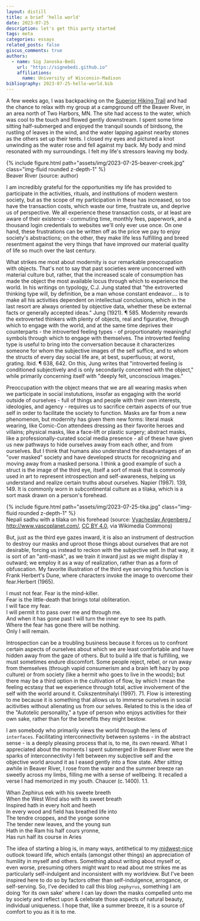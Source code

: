 ```yaml
---
layout: distill
title: a brief 'hello world'
date: 2023-07-25
description: let's get this party started
tags: meta
categories: essays
related_posts: false
giscus_comments: true
authors:
  - name: Sig Janoska-Bedi
    url: "https://signebedi.github.io"
    affiliations:
      name: University of Wisconsin-Madison
bibliography: 2023-07-25-hello-world.bib
---
```

A few weeks ago, I was backpacking on the [Superior Hiking Trail](https://superiorhiking.org/trail-section/silver-bay-to-caribou-river-wayside/) and had the chance to relax with my group at a campground off the Beaver River, in an area north of Two Harbors, MN. The site had access to the water, which was cool to the touch and flowed gently downstream. I spent some time sitting half-submerged and enjoyed the tranquil sounds of birdsong, the rustling of leaves in the wind, and the water lapping against nearby stones as the others set up their tents. I closed my eyes and pictured a knot unwinding as the water rose and fell against my back. My body and mind resonated with my surroundings. I felt my life's stressors leaving my body.

<div class="row mt-3">
    <div class="col-sm mt-3 mt-md-0">
        {% include figure.html path="assets/img/2023-07-25-beaver-creek.jpg" class="img-fluid rounded z-depth-1" %}
    </div>
</div>
<div class="caption">
    Beaver River (source: author)
</div>

I am incredibly grateful for the opportunities my life has provided to participate in the activities, rituals, and institutions of modern western society, but as the scope of my participation in these has increased, so too have the transaction costs, which waste our time, frustrate us, and deprive us of perspective. We all experience these transaction costs, or at least are aware of their existence - commuting time, monthly fees, paperwork, and a thousand login credentials to websites we'll only ever use once. On one hand, these frustrations can be written off as the price we pay to enjoy society's abstractions; on the other, they make life less fulfilling and breed resentment against the very things that have improved our material quality of life so much over the last century.

What strikes me most about modernity is our remarkable preoccupation with objects. That's not to say that past societies were unconcerned with material culture but, rather, that the increased scale of consumption has made the object the most available locus through which to experience the world. In his writings on typology, C.J. Jung stated that "the extroverted thinking type will, by definition, be a man whose constant endeavor.... is to make all his activities dependent on intellectual conclusions, which in the last resort are always oriented by objective data, whether these be external facts or generally accepted ideas." <d-footnote>Jung (1921). ¶ 585.</d-footnote> Modernity rewards the extroverted thinkers with plenty of objects, real and figurative, through which to engage with the world, and at the same time deprives their counterparts - the introverted feeling types - of proportionately meaningful symbols through which to engage with themselves. The introverted feeling type is useful to bring into the conversation because it characterizes someone for whom the subjective images of the self suffice, and to whom the structs of every day social life are, at best, superfluous; at worst, grating. <d-footnote>Ibid. ¶ 638, 642. On this, Jung writes that "introverted feeling is conditioned subjectively and is only secondarily concerned with the object," while primarily concerning itself with "deeply felt, unconscious images."</d-footnote>

Preoccupation with the object means that we are all wearing masks when we participate in social instututions, insofar as engaging with the world outside of ourselves - full of things and people with their own interests, ideologies, and agency - requires us to sacrifice certain aspects of our true self in order to facilitate the society to function. Masks are far from a new phenomenon, but modernity has given them new forms: literal mask wearing, like Comic-Con attendees dressing as their favorite heroes and villains; physical masks, like a face-lift or plastic surgery; abstract masks, like a professionally-curated social media presence - all of these have given us new pathways to hide ourselves away from each other, and from ourselves. But I think that humans also understand the disadvantages of an "over masked" society and have developed structs for recognizing and moving away from a masked persona. I think a good example of such a struct is the image of the third eye, itself a sort of mask that is commonly used in art to represent introspection and self-awareness, helping us understand and realize certain truths about ourselves. <d-footnote>Napier (1987). 139, 149.</d-footnote> It is commonly worn in subcontinental culture as a tilaka, which is a sort mask drawn on a person's forehead.

<div class="row mt-3">
    <div class="col-sm mt-3 mt-md-0">
        {% include figure.html path="assets/img/2023-07-25-tika.jpg" class="img-fluid rounded z-depth-1" %}
    </div>
</div>
<div class="caption">
    Nepali sadhu with a tilaka on his forehead (source: <a href="https://commons.wikimedia.org/wiki/File:Kathmandu,_Nepal,_Sadhu.jpg">Vyacheslav Argenberg / http://www.vascoplanet.com/</a>, <a href="https://creativecommons.org/licenses/by/4.0">CC BY 4.0</a>, via Wikimedia Commons)
</div>

But, just as the third eye gazes inward, it is also an instrument of destruction to destroy our masks and uproot those things about ourselves that are not desirable, forcing us instead to reckon with the subjective self. In that way, it is sort of an "anti-mask", as we train it inward just as we might display it outward; we employ it as a way of realization, rather than as a form of obfuscation. My favorite illustration of the third eye serving this function is Frank Herbert's Dune, where characters invoke the image to overcome their fear.<d-footnote>Herbert (1965).</d-footnote>

<div class="poem">
    <div class="stanza">
        <div class="line">
            <div class="original"></div>
            <div class="translation">I must not fear. Fear is the mind-killer.</div>
        </div>
        <div class="line">
            <div class="original"></div>
            <div class="translation">Fear is the little-death that brings total obliteration.</div>
        </div>
        <div class="line">
            <div class="original"></div>
            <div class="translation">I will face my fear.</div>
        </div>
        <div class="line">
            <div class="original"></div>
            <div class="translation">I will permit it to pass over me and through me.</div>
        </div>
        <div class="line">
            <div class="original"></div>
            <div class="translation">And when it has gone past I will turn the inner eye to see its path.</div>
        </div>
        <div class="line">
            <div class="original"></div>
            <div class="translation">Where the fear has gone there will be nothing.</div>
        </div>
        <div class="line">
            <div class="original"></div>
            <div class="translation">Only I will remain.</div>
        </div>
    </div>
</div>

Introspection can be a troubling business because it forces us to confront certain aspects of ourselves about which we are least comfortable and have hidden away from the gaze of others. But to build a life that is fulfilling, we must sometimes endure discomfort. Some people reject, rebel, or run away from themselves (through vapid consumerism and a brain left hazy by pop culture) or from society (like a hermit who goes to live in the woods); but there may be a third option in the cultivation of flow, by which I mean the feeling ecstasy that we experience through total, active involvement of the self with the world around it. <d-footnote>Csikszentmihalyi (1997). 71.</d-footnote> Flow is interesting to me because it is something that allows us to immerse ourselves in social acitivities without alienating us from our selves. Related to this is the idea of the "Autotelic personality," a type of person who enjoys activities for their own sake, rather than for the benefits they might bestow.

I am somebody who primarily views the world through the lens of `interfaces`. Facilitating interconnectivity between systems - in the abstract sense - is a deeply pleasing process that is, to me, its own reward. What I appreciated about the moments I spent submerged in Beaver River were the sparks of interconnectivity I felt between my subjective self and the objective world around it as I eased gently into a flow state. After sitting awhile in Beaver River, I rose from the water and the summer breeze ran sweetly across my limbs, filling me with a sense of wellbeing. It recalled a verse I had memorized in my youth. <d-footnote>Chaucer (c. 1400). 1.1.</d-footnote>

<div class="poem">
    <div class="stanza">
        <div class="line">
            <div class="original">Whan Zephirus eek with his sweete breeth</div>
            <div class="translation">When the West Wind also with its sweet breath</div>
        </div>
        <div class="line">
            <div class="original">Inspired hath in every holt and heeth</div>
            <div class="translation">In every wood and field has breathed life into</div>
        </div>
        <div class="line">
            <div class="original">The tendre croppes, and the yonge sonne</div>
            <div class="translation">The tender new leaves, and the young sun</div>
        </div>
        <div class="line">
            <div class="original">Hath in the Ram his half cours yronne,</div>
            <div class="translation">Has run half its course in Aries</div>
        </div>
    </div>
</div>

The idea of starting a blog is, in many ways, antithetical to my [midwest-nice](https://www.urbandictionary.com/define.php?term=Midwest%20Nice) outlook toward life, which entails (amongst other things) an appreciation of humility in myself and others. Something about writing about myself or, even worse, presuming others might want to read about me strikes me as particularly self-indulgent and inconsistent with my worldview. But I've been inspired here to do so by factors other than self-indulgence, arrogance, or self-serving. So, I've decided to call this blog `zephyrus`, something I am doing 'for its own sake' where I can lay down the masks compelled unto me by society and reflect upon & celebrate those aspects of natural beauty, individual uniqueness. I hope that, like a summer breeze, it is a source of comfort to you as it is to me.

<div style="display: none;">
    <d-cite key="jung1921psychological"></d-cite>
    <d-cite key="napier1987masks"></d-cite>
    <d-cite key="csikszentmihalyi1997finding"></d-cite>
    <d-cite key="herbert1965dune"></d-cite>
    <d-cite key="chaucer1400"></d-cite>
</div>

<!--

> The extraverted thinking type will, by definition, be a man whose constant endeavour - in so far, of course, as he is a pure type - is to make all his activities dependent on intellectual conclusions, which in the last resort are always oriented by objective data, whether these be external facts or generally accepted ideas. <d-cite key="jung1921psychological"></d-cite>



Marie von Franz writes of the extraverted thinking type "". (ref: __)

- Autotelic (ref: MIHALY CSIKSZENTMIHALYI, Finding Flow)
- Social "Masks" (ref: )

“I must not fear. Fear is the mind-killer. Fear is the little-death that brings total obliteration. I will face my fear. I will permit it to pass over me and through me. And when it has gone past I will turn the inner eye to see its path. Where the fear has gone there will be nothing. Only I will remain.”
― Frank Herbert, Dune

-->

<!--
I'd like to write my next paragraph with a focus on our preoccupation with objects which, while not necessarily different from past societies, is made worse by the massive increase in the capacity for consumption. This is related fundamentally to Jung's extroverted thinking type, who tries always to focus his activities on preconceived notions about the world:

> The extroverted thinking type will, by definition, be a man whose constant endeavor - in so far, of course, as he is a pure type - is to make all his activities dependent on intellectual conclusions, which in the last resort are always oriented by objective data, whether these be external facts or generally accepted ideas. <d-cite key="jung1921psychological"></d-cite>

Thus, we are engaged always in the construction of social masks - facilitated in real ways, as in the wearing of costumes or in getting botox; as well as in more indirect ways, like the selective distribution of information about the self over social media. Neither either is the use of mask any different from past times, see <d-cite key="napier1987masks"></d-cite>. But is has been made more extreme than in past times.

But one of the most interesting "Masks" is the third eye - a conceptual eye that we train inward to look upon the self and understand / comprehend / realize a certain truth. Think eg. of Herbert's litany against fear:

“I must not fear. Fear is the mind-killer. Fear is the little-death that brings total obliteration. I will face my fear. I will permit it to pass over me and through me. And when it has gone past I will turn the inner eye to see its path. Where the fear has gone there will be nothing. Only I will remain.”
― Frank Herbert, Dune

But all of this is horrendously troubling business. What is the escape? Need we escape? It is one thing, to recede to the mountains and remain a hermit, contemplating inner truths for the rest of one's life. 

Or, perhaps more preferable, we should lean into the world that we have created and cultivate more reasonable forms of meaning. For that reason, we should be mindful to cultivate flow, as in <d-cite key="csikszentmihalyi1997finding"></d-cite>. That is to say, to cultivate a focus and fascination with the object. Likewise, it is worth considering cultivating an Autotelic personality; that is, one where we focus on the activity instead of its purpose, thus freeing ourselves from the constraints of "extroverted thinker" namely the need to act in accordance with intellectual conclusions, but rather enjoy those things which we do for their own sake.
-->